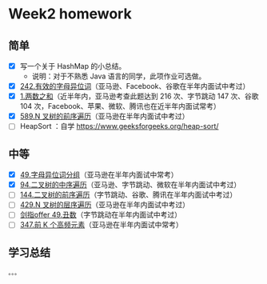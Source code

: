 # Week2 homework

## 简单

* [x] 写一个关于 HashMap 的小总结。
  * 说明：对于不熟悉 Java 语言的同学，此项作业可选做。
* [x] [242.有效的字母异位词](https://leetcode-cn.com/problems/valid-anagram/)（亚马逊、Facebook、谷歌在半年内面试中考过）
* [x] [1.两数之和](https://leetcode-cn.com/problems/two-sum/)（近半年内，亚马逊考查此题达到 216 次、字节跳动 147 次、谷歌 104 次，Facebook、苹果、微软、腾讯也在近半年内面试常考）
* [x] [589.N 叉树的前序遍历](https://leetcode-cn.com/problems/n-ary-tree-preorder-traversal/)（亚马逊在半年内面试中考过）
* [ ] HeapSort ：自学 https://www.geeksforgeeks.org/heap-sort/

## 中等

* [x] [49.字母异位词分组](https://leetcode-cn.com/problems/group-anagrams/)（亚马逊在半年内面试中常考）
* [x] [94.二叉树的中序遍历](https://leetcode-cn.com/problems/binary-tree-inorder-traversal/)（亚马逊、字节跳动、微软在半年内面试中考过）
* [ ] [144.二叉树的前序遍历](https://leetcode-cn.com/problems/binary-tree-preorder-traversal/)（字节跳动、谷歌、腾讯在半年内面试中考过）
* [ ] [429.N 叉树的层序遍历](https://leetcode-cn.com/problems/n-ary-tree-level-order-traversal/)（亚马逊在半年内面试中考过）
* [ ] [剑指offer 49.丑数](https://leetcode-cn.com/problems/chou-shu-lcof/)（字节跳动在半年内面试中考过）
* [ ] [347.前 K 个高频元素](https://leetcode-cn.com/problems/top-k-frequent-elements/)（亚马逊在半年内面试中常考）

## 学习总结

    。。。
